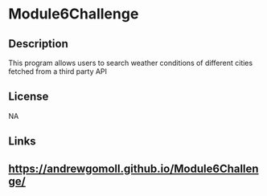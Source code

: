 # Module6Challenge

## Description
This program allows users to search weather conditions of different cities fetched from a third party API


## License

NA

## Links
https://andrewgomoll.github.io/Module6Challenge/
---